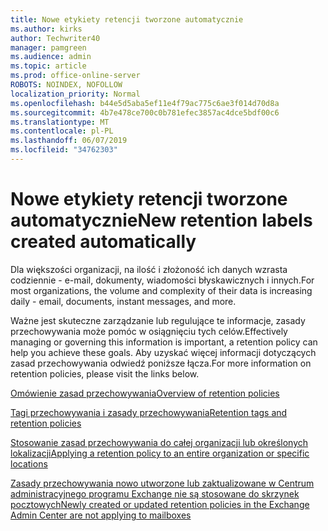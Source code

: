 ```yaml
---
title: Nowe etykiety retencji tworzone automatycznie
ms.author: kirks
author: Techwriter40
manager: pamgreen
ms.audience: admin
ms.topic: article
ms.prod: office-online-server
ROBOTS: NOINDEX, NOFOLLOW
localization_priority: Normal
ms.openlocfilehash: b44e5d5aba5ef11e4f79ac775c6ae3f014d70d8a
ms.sourcegitcommit: 4b7e478ce700c0b781efec3857ac4dce5bdf00c6
ms.translationtype: MT
ms.contentlocale: pl-PL
ms.lasthandoff: 06/07/2019
ms.locfileid: "34762303"
---
```

# <a name="new-retention-labels-created-automatically"></a><span data-ttu-id="6b073-102">Nowe etykiety retencji tworzone automatycznie</span><span class="sxs-lookup"><span data-stu-id="6b073-102">New retention labels created automatically</span></span>

<span data-ttu-id="6b073-103">Dla większości organizacji, na ilość i złożoność ich danych wzrasta codziennie - e-mail, dokumenty, wiadomości błyskawicznych i innych.</span><span class="sxs-lookup"><span data-stu-id="6b073-103">For most organizations, the volume and complexity of their data is increasing daily - email, documents, instant messages, and more.</span></span>

<span data-ttu-id="6b073-104">Ważne jest skuteczne zarządzanie lub regulujące te informacje, zasady przechowywania może pomóc w osiągnięciu tych celów.</span><span class="sxs-lookup"><span data-stu-id="6b073-104">Effectively managing or governing this information is important, a retention policy can help you achieve these goals.</span></span> <span data-ttu-id="6b073-105">Aby uzyskać więcej informacji dotyczących zasad przechowywania odwiedź poniższe łącza.</span><span class="sxs-lookup"><span data-stu-id="6b073-105">For more information on retention policies, please visit the links below.</span></span>

[<span data-ttu-id="6b073-106">Omówienie zasad przechowywania</span><span class="sxs-lookup"><span data-stu-id="6b073-106">Overview of retention policies</span></span>](https://docs.microsoft.com/office365/securitycompliance/retention-policies)

[<span data-ttu-id="6b073-107">Tagi przechowywania i zasady przechowywania</span><span class="sxs-lookup"><span data-stu-id="6b073-107">Retention tags and retention policies</span></span>](https://docs.microsoft.com/exchange/security-and-compliance/messaging-records-management/retention-tags-and-policies)

[<span data-ttu-id="6b073-108">Stosowanie zasad przechowywania do całej organizacji lub określonych lokalizacji</span><span class="sxs-lookup"><span data-stu-id="6b073-108">Applying a retention policy to an entire organization or specific locations</span></span>](https://docs.microsoft.com/office365/securitycompliance/retention-policies#applying-a-retention-policy-to-an-entire-organization-or-specific-locations)

[<span data-ttu-id="6b073-109">Zasady przechowywania nowo utworzone lub zaktualizowane w Centrum administracyjnego programu Exchange nie są stosowane do skrzynek pocztowych</span><span class="sxs-lookup"><span data-stu-id="6b073-109">Newly created or updated retention policies in the Exchange Admin Center are not applying to mailboxes</span></span>](https://docs.microsoft.com/alchemyinsights/retention-policies-in-exchange-admin-center-not-working)

